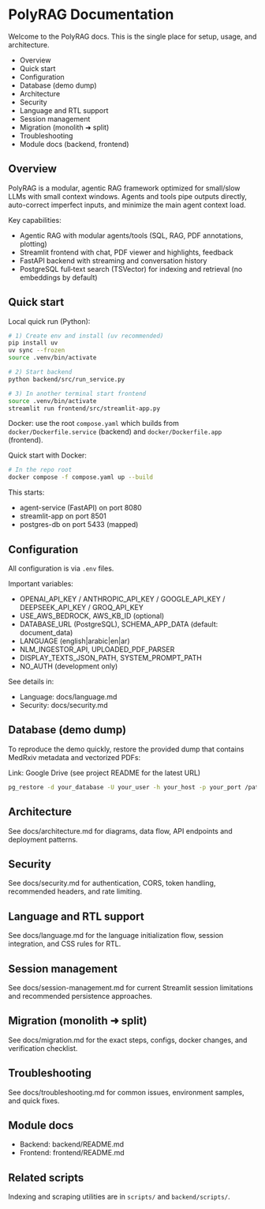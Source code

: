 # PolyRAG Documentation

Welcome to the PolyRAG docs. This is the single place for setup, usage, and architecture.

- Overview
- Quick start
- Configuration
- Database (demo dump)
- Architecture
- Security
- Language and RTL support
- Session management
- Migration (monolith ➜ split)
- Troubleshooting
- Module docs (backend, frontend)

## Overview

PolyRAG is a modular, agentic RAG framework optimized for small/slow LLMs with small context windows. Agents and tools pipe outputs directly, auto-correct imperfect inputs, and minimize the main agent context load.

Key capabilities:
- Agentic RAG with modular agents/tools (SQL, RAG, PDF annotations, plotting)
- Streamlit frontend with chat, PDF viewer and highlights, feedback
- FastAPI backend with streaming and conversation history
- PostgreSQL full‑text search (TSVector) for indexing and retrieval (no embeddings by default)

## Quick start

Local quick run (Python):

```bash
# 1) Create env and install (uv recommended)
pip install uv
uv sync --frozen
source .venv/bin/activate

# 2) Start backend
python backend/src/run_service.py

# 3) In another terminal start frontend
source .venv/bin/activate
streamlit run frontend/src/streamlit-app.py
```

Docker: use the root `compose.yaml` which builds from `docker/Dockerfile.service` (backend) and `docker/Dockerfile.app` (frontend).

Quick start with Docker:

```bash
# In the repo root
docker compose -f compose.yaml up --build
```

This starts:
- agent-service (FastAPI) on port 8080
- streamlit-app on port 8501
- postgres-db on port 5433 (mapped)

## Configuration

All configuration is via `.env` files.

Important variables:
- OPENAI_API_KEY / ANTHROPIC_API_KEY / GOOGLE_API_KEY / DEEPSEEK_API_KEY / GROQ_API_KEY
- USE_AWS_BEDROCK, AWS_KB_ID (optional)
- DATABASE_URL (PostgreSQL), SCHEMA_APP_DATA (default: document_data)
- LANGUAGE (english|arabic|en|ar)
- NLM_INGESTOR_API, UPLOADED_PDF_PARSER
- DISPLAY_TEXTS_JSON_PATH, SYSTEM_PROMPT_PATH
- NO_AUTH (development only)

See details in:
- Language: docs/language.md
- Security: docs/security.md

## Database (demo dump)

To reproduce the demo quickly, restore the provided dump that contains MedRxiv metadata and vectorized PDFs:

Link: Google Drive (see project README for the latest URL)

```bash
pg_restore -d your_database -U your_user -h your_host -p your_port /path/to/dump_file
```

## Architecture

See docs/architecture.md for diagrams, data flow, API endpoints and deployment patterns.

## Security

See docs/security.md for authentication, CORS, token handling, recommended headers, and rate limiting.

## Language and RTL support

See docs/language.md for the language initialization flow, session integration, and CSS rules for RTL.

## Session management

See docs/session-management.md for current Streamlit session limitations and recommended persistence approaches.

## Migration (monolith ➜ split)

See docs/migration.md for the exact steps, configs, docker changes, and verification checklist.

## Troubleshooting

See docs/troubleshooting.md for common issues, environment samples, and quick fixes.

## Module docs

- Backend: backend/README.md
- Frontend: frontend/README.md

## Related scripts

Indexing and scraping utilities are in `scripts/` and `backend/scripts/`.
